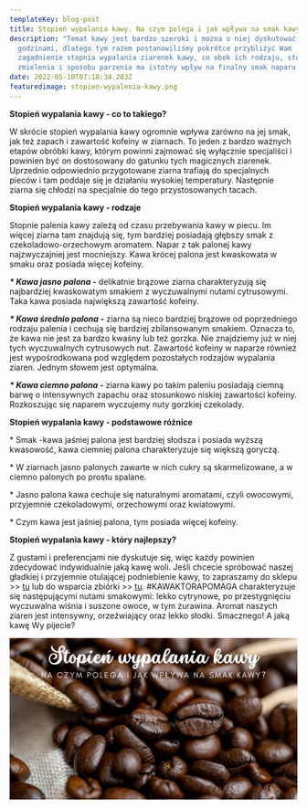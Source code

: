 ```yaml
---
templateKey: blog-post
title: Stopień wypalania kawy. Na czym polega i jak wpływa na smak kawy?
description: "Temat kawy jest bardzo szeroki i można o niej dyskutować
  godzinami, dlatego tym razem postanowiliśmy pokrótce przybliżyć Wam
  zagadnienie stopnia wypalania ziarenek kawy, co obok ich rodzaju, stopnia
  zmielenia i sposobu parzenia ma istotny wpływ na finalny smak naparu. "
date: 2022-05-10T07:18:34.283Z
featuredimage: stopien-wypalenia-kawy.png
---
```

<!--StartFragment-->

**Stopień wypalania kawy - co to takiego?**

W skrócie stopień wypalania kawy ogromnie wpływa zarówno na jej smak, jak też zapach i zawartość kofeiny w ziarnach. To jeden z bardzo ważnych etapów obróbki kawy, którym powinni zajmować się wyłącznie specjaliści i powinien być on dostosowany do gatunku tych magicznych ziarenek. Uprzednio odpowiednio przygotowane ziarna trafiają do specjalnych pieców i tam poddaje się je działaniu wysokiej temperatury. Następnie ziarna się chłodzi na specjalnie do tego przystosowanych tacach.

**Stopień wypalania kawy - rodzaje**

Stopnie palenia kawy zależą od czasu przebywania kawy w piecu. Im więcej ziarna tam znajdują się, tym bardziej posiadają głębszy smak z czekoladowo-orzechowym aromatem. Napar z tak palonej kawy najzwyczajniej jest mocniejszy. Kawa krócej palona jest kwaskowata w smaku oraz posiada więcej kofeiny.

***\* Kawa jasno palona -*** delikatnie brązowe ziarna charakteryzują się najbardziej kwaskowatym smakiem z wyczuwalnymi nutami cytrusowymi. Taka kawa posiada największą zawartość kofeiny.

***\* Kawa średnio palona -*** ziarna są nieco bardziej brązowe od poprzedniego rodzaju palenia i cechują się bardziej zbilansowanym smakiem. Oznacza to, że kawa nie jest za bardzo kwaśny lub też gorzka. Nie znajdziemy już w niej tych wyczuwalnych cytrusowych nut. Zawartość kofeiny w naparze również jest wypośrodkowana pod względem pozostałych rodzajów wypalania ziaren. Jednym słowem jest optymalna.

***\* Kawa ciemno palona -*** ziarna kawy po takim paleniu posiadają ciemną barwę o intensywnych zapachu oraz stosunkowo niskiej zawartości kofeiny. Rozkoszując się naparem wyczujemy nuty gorzkiej czekolady.

**Stopień wypalania kawy - podstawowe różnice**

\* Smak -kawa jaśniej palona jest bardziej słodsza i posiada wyższą kwasowość, kawa ciemniej palona charakteryzuje się większą goryczą.

\* W ziarnach jasno palonych zawarte w nich cukry są skarmelizowane, a w ciemno palonych po prostu spalane.

\* Jasno palona kawa cechuje się naturalnymi aromatami, czyli owocowymi, przyjemnie czekoladowymi, orzechowymi oraz kwiatowymi.

\* Czym kawa jest jaśniej palona, tym posiada więcej kofeiny.

**Stopień wypalania kawy - który najlepszy?**

Z gustami i preferencjami nie dyskutuje się, więc każdy powinien zdecydować indywidualnie jaką kawę woli. Jeśli chcecie spróbować naszej gładkiej i przyjemnie otulającej podniebienie kawy, to zapraszamy do sklepu >> [tu](https://numine.pl/shop/) lub do wsparcia zbiórki >> [tu](https://zrzutka.pl/vb6bau). #KAWAKTORAPOMAGA charakteryzuje się następującymi nutami smakowymi: lekko cytrynowe, po przestygnięciu wyczuwalna wiśnia i suszone owoce, w tym żurawina. Aromat naszych ziaren jest intensywny, orzeźwiający oraz lekko słodki. Smacznego! A jaką kawę Wy pijecie?

<!--EndFragment-->

![](stopien-wypalenia-kawy.png)